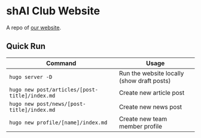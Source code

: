# shAI Club Website
A repo of [our website](https://www.shaiclub.com/).


## Quick Run
| Command | Usage |
|------ |------ |
| `hugo server -D` | Run the website locally (show draft posts) |
| `hugo new post/articles/[post-title]/index.md` | Create new article post |
| `hugo new post/news/[post-title]/index.md` | Create new news post |
| `hugo new profile/[name]/index.md` | Create new team member profile | 